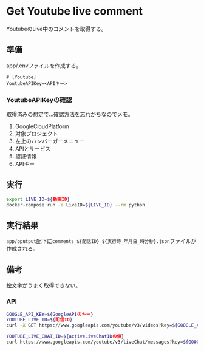 # Get Youtube live comment

YoutubeのLive中のコメントを取得する。

## 準備

app/.envファイルを作成する。

``` env
# [Youtube]
YoutubeAPIKey=<APIキー>
```

### YoutubeAPIKeyの確認

取得済みの想定で…確認方法を忘れがちなのでメモ。

1. GoogleCloudPlatform
2. 対象プロジェクト
3. 左上のハンバーガーメニュー
4. APIとサービス
5. 認証情報
6. APIキー

## 実行

``` sh
export LIVE_ID=${動画ID}
docker-compose run -e LiveID=${LIVE_ID} --rm python
```

## 実行結果

```app/oputput```配下に```comments_${配信ID}_${実行時_年月日_時分秒}.json```ファイルが作成される。

## 備考

絵文字がうまく取得できない。

### API

``` sh
GOOGLE_API_KEY=${GoogleAPIのキー}
YOUTUBE_LIVE_ID=${配信ID}
curl -X GET https://www.googleapis.com/youtube/v3/videos?key=${GOOGLE_API_KEY}\&id=${YOUTUBE_LIVE_ID}\&part=liveStreamingDetails

YOUTUBE_LIVE_CHAT_ID=${activeLiveChatIDの値}
curl https://www.googleapis.com/youtube/v3/liveChat/messages?key=${GOOGLE_API_KEY}\&id=${YOUTUBE_LIVE_CHAT_ID}\&part=id,snippet,authorDetails
```
